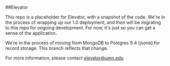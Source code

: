 ##Elevator

This repo is a placeholder for Elevator, with a snapshot of the code.  We're in the process of wrapping up our 1.0 deployment, and then will be migrating to this repo for ongoing development.  For now, it's just so you can get a sense of the application.

We're in the process of moving from MongoDB to Postgres 9.4 (jsonb) for record storage.  This branch reflects that change.

For more information, please contact <elevator@umn.edu>

